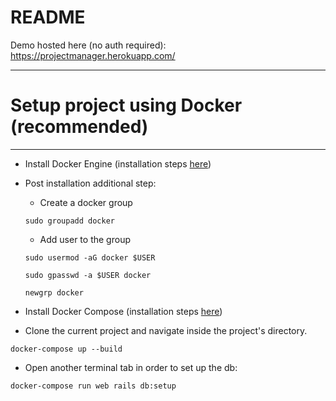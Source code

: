 # README

Demo hosted here (no auth required): https://projectmanager.herokuapp.com/

---
# Setup project using Docker (recommended)
---
- Install Docker Engine (installation steps [here](https://docs.docker.com/engine/install/linux-postinstall/))
- Post installation additional step:
  - Create a docker group
  
  ``sudo groupadd docker``
  - Add user to the group

  ``sudo usermod -aG docker $USER``

  ``sudo gpasswd -a $USER docker``

  ``newgrp docker``
  
- Install Docker Compose (installation steps [here](https://docs.docker.com/compose/install/))

- Clone the current project and navigate inside the project's directory.

```
docker-compose up --build
```

- Open another terminal tab in order to set up the db:
```
docker-compose run web rails db:setup
```
